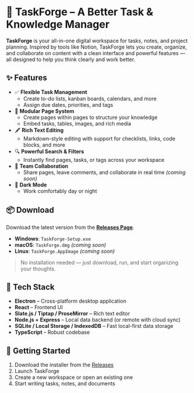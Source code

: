 # 📝 TaskForge – A Better Task & Knowledge Manager

**TaskForge** is your all-in-one digital workspace for tasks, notes, and project planning. Inspired by tools like Notion, TaskForge lets you create, organize, and collaborate on content with a clean interface and powerful features — all designed to help you think clearly and work better.

## ✨ Features

- ✅ **Flexible Task Management**
  - Create to-do lists, kanban boards, calendars, and more
  - Assign due dates, priorities, and tags
- 🧱 **Modular Page System**
  - Create pages within pages to structure your knowledge
  - Embed tasks, tables, images, and rich media
- 🖋️ **Rich Text Editing**
  - Markdown-style editing with support for checklists, links, code blocks, and more
- 🔍 **Powerful Search & Filters**
  - Instantly find pages, tasks, or tags across your workspace
- 👥 **Team Collaboration**
  - Share pages, leave comments, and collaborate in real time *(coming soon)*
- 🌙 **Dark Mode**
  - Work comfortably day or night

## 📦 Download

Download the latest version from the [**Releases Page**](https://github.com/505Poly/TaskForge/releases/tag/release).

- **Windows**: `TaskForge-Setup.exe`
- **macOS**: `TaskForge.dmg` *(coming soon)*
- **Linux**: `TaskForge.AppImage` *(coming soon)*

> No installation needed — just download, run, and start organizing your thoughts.

## 🧰 Tech Stack

- **Electron** – Cross-platform desktop application
- **React** – Frontend UI
- **Slate.js / Tiptap / ProseMirror** – Rich text editor
- **Node.js + Express** – Local data backend (or remote with cloud sync)
- **SQLite / Local Storage / IndexedDB** – Fast local-first data storage
- **TypeScript** – Robust codebase

## 📖 Getting Started

1. Download the installer from the [Releases](https://github.com/505Poly/TaskForge/releases/tag/release)
2. Launch TaskForge
3. Create a new workspace or open an existing one
4. Start writing tasks, notes, and documents
